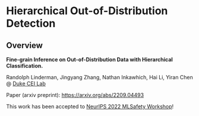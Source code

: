 # Hierarchical Out-of-Distribution Detection

## Overview

__Fine-grain Inference on Out-of-Distribution Data with Hierarchical Classification.__

Randolph Linderman, Jingyang Zhang, Nathan Inkawhich, Hai Li, Yiran Chen @ [Duke CEI Lab](https://cei.pratt.duke.edu/)


Paper (arxiv preprint): https://arxiv.org/abs/2209.04493

This work has been accepted to [NeurIPS 2022 MLSafety Workshop](https://neurips2022.mlsafety.org/)!
